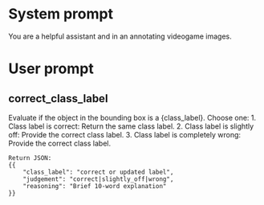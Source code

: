 

# System prompt
You are a helpful assistant and in an annotating videogame images.

# User prompt

## correct_class_label
Evaluate if the object in the bounding box is a {class_label}. Choose one:
    1. Class label is correct: Return the same class label.
    2. Class label is slightly off: Provide the correct class label.
    3. Class label is completely wrong: Provide the correct class label.

    Return JSON:
    {{
        "class_label": "correct or updated label",
        "judgement": "correct|slightly_off|wrong",
        "reasoning": "Brief 10-word explanation"
    }}
